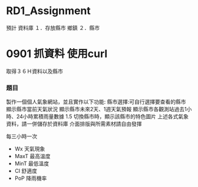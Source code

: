 # RD1_Assignment

預計
資料庫
１．存放縣市  鄉鎮
２．縣市

# 0901 抓資料  使用curl
取得３６Ｈ資料以及縣市




### 題目

製作一個個人氣象網站，並且實作以下功能:
縣市選擇:可自行選擇要查看的縣市
顯示縣市當前天氣狀況
顯示縣市未來2天、1週天氣預報
顯示縣市各觀測站過去1小時、24小時累積雨量數據 1.5 切換縣市時，顯示該縣市的特色圖片
上述各式氣象資料，請一併儲存於資料庫
介面排版與所需素材請自由發揮



每三小時一次


* Wx 天氣現象
* MaxT 最高溫度
* MinT 最低溫度
* CI 舒適度
* PoP 降雨機率 